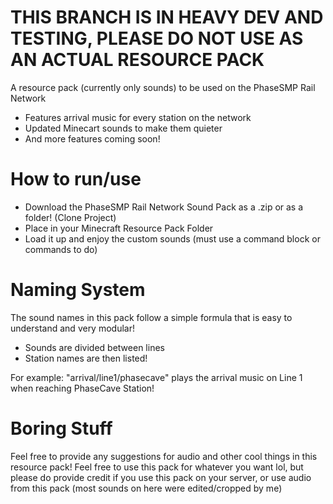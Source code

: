 # THIS BRANCH IS IN HEAVY DEV AND TESTING, PLEASE DO NOT USE AS AN ACTUAL RESOURCE PACK
A resource pack (currently only sounds) to be used on the PhaseSMP Rail Network

- Features arrival music for every station on the network
- Updated Minecart sounds to make them quieter
- And more features coming soon!

# How to run/use

- Download the PhaseSMP Rail Network Sound Pack as a .zip or as a folder! (Clone Project)
- Place in your Minecraft Resource Pack Folder
- Load it up and enjoy the custom sounds (must use a command block or commands to do)

# Naming System
The sound names in this pack follow a simple formula that is easy to understand and very modular!

 - Sounds are divided between lines
 - Station names are then listed!

For example:
"arrival/line1/phasecave" plays the arrival music on Line 1 when reaching PhaseCave Station!

# Boring Stuff

Feel free to provide any suggestions for audio and other cool things in this resource pack!
Feel free to use this pack for whatever you want lol, but please do provide credit if you use this pack on your server, or use audio from this pack (most sounds on here were edited/cropped by me)
